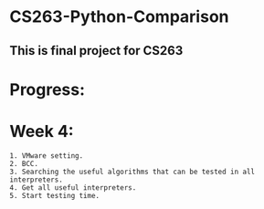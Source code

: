 # CS263-Python-Comparison

## This is final project for CS263

# Progress:
  # Week 4:
	1. VMware setting.
	2. BCC.
	3. Searching the useful algorithms that can be tested in all interpreters.
	4. Get all useful interpreters.
	5. Start testing time.


       

